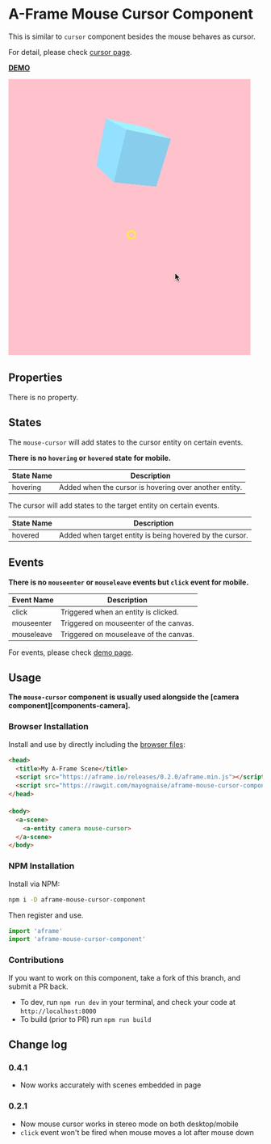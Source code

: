 # A-Frame Mouse Cursor Component

This is similar to `cursor` component besides the mouse behaves as cursor.

For detail, please check [cursor page](https://aframe.io/docs/components/cursor.html).

**[DEMO](https://mayognaise.github.io/aframe-mouse-cursor-component/index.html)**

![example](example.gif)

## Properties

There is no property.


## States

The `mouse-cursor` will add states to the cursor entity on certain events.

**There is no `hovering` or `hovered` state for mobile.**

| State Name | Description |
| -------- | ----------- |
| hovering | Added when the cursor is hovering over another entity. |

The cursor will add states to the target entity on certain events.

| State Name | Description |
| -------- | ----------- |
| hovered | Added when target entity is being hovered by the cursor. |


## Events

**There is no `mouseenter` or `mouseleave` events but `click` event for mobile.**

| Event Name | Description |
| -------- | ----------- |
| click | Triggered when an entity is clicked. |
| mouseenter | Triggered on mouseenter of the canvas. |
| mouseleave | Triggered on mouseleave of the canvas. |

For events, please check [demo page](https://mayognaise.github.io/aframe-mouse-cursor-component/basic/index.html).


## Usage

**The `mouse-cursor` component is usually used alongside the [camera component][components-camera].**

### Browser Installation

Install and use by directly including the [browser files](dist):

```html
<head>
  <title>My A-Frame Scene</title>
  <script src="https://aframe.io/releases/0.2.0/aframe.min.js"></script>
  <script src="https://rawgit.com/mayognaise/aframe-mouse-cursor-component/master/dist/aframe-mouse-cursor-component.min.js"></script>
</head>

<body>
  <a-scene>
    <a-entity camera mouse-cursor>
  </a-scene>
</body>
```

### NPM Installation

Install via NPM:

```bash
npm i -D aframe-mouse-cursor-component
```

Then register and use.

```js
import 'aframe'
import 'aframe-mouse-cursor-component'
```

### Contributions

If you want to work on this component, take a fork of this branch, and submit a PR back.

* To dev, run `npm run dev` in your terminal, and check your code at `http://localhost:8000`
* To build (prior to PR) run `npm run build`


## Change log

### 0.4.1

- Now works accurately with scenes embedded in page

### 0.2.1

- Now mouse cursor works in stereo mode on both desktop/mobile
- `click` event won't be fired when mouse moves a lot after mouse down


